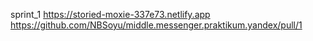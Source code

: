 sprint_1 https://storied-moxie-337e73.netlify.app 
https://github.com/NBSoyu/middle.messenger.praktikum.yandex/pull/1
